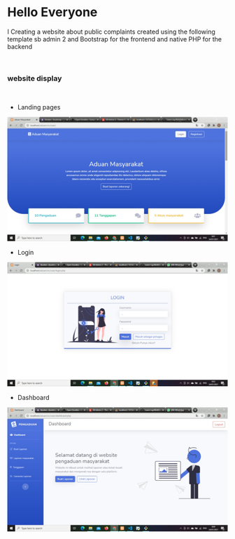 # Hello Everyone
I Creating a website about public complaints created using the following template sb admin 2 and Bootstrap for the frontend and native PHP for the backend

<br>
<h3>website display</h3>

<br>

- Landing pages

<img src="assets/img/landing.jpg" alt="">

<br>

- Login

<img src="assets/img/login.jpg">

<br>

- Dashboard

<img src="assets/img/dashboard.jpg">

